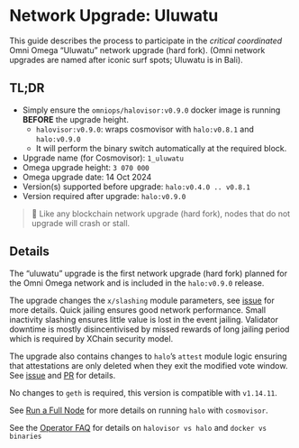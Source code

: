 # Network Upgrade: Uluwatu

This guide describes the process to participate in the *critical coordinated* Omni Omega  “Uluwatu” network upgrade (hard fork).  (Omni network upgrades are named after iconic surf spots; Uluwatu is in Bali).

## TL;DR

- Simply ensure the `omniops/halovisor:v0.9.0` docker image is running **BEFORE** the upgrade height.
  - `halovisor:v0.9.0`: wraps cosmovisor with `halo:v0.8.1` and `halo:v0.9.0`
  - It will perform the binary switch automatically at the required block.
- Upgrade name (for Cosmovisor): `1_uluwatu`
- Omega upgrade height: `3 070 000`
- Omega upgrade date: 14 Oct 2024
- Version(s) supported before upgrade: `halo:v0.4.0 .. v0.8.1`
- Version required after upgrade: `halo:v0.9.0`

> 🚧 Like any blockchain network upgrade (hard fork), nodes that do not upgrade will crash or stall.

## Details

The “uluwatu” upgrade is the first network upgrade (hard fork) planned for the Omni Omega network and is included in the `halo:v0.9.0` release.

The upgrade changes the `x/slashing` module parameters, see [issue](https://github.com/omni-network/omni/issues/2018) for more details.
Quick jailing ensures good network performance. Small inactivity slashing ensures little value is lost in the event jailing.
Validator downtime is mostly disincentivised by missed rewards of long jailing period which is required by XChain security model.

The upgrade also contains changes to `halo`’s `attest` module logic ensuring that attestations are only deleted when they exit the modified vote window. See [issue](https://github.com/omni-network/omni/issues/1787) and [PR](https://github.com/omni-network/omni/pull/1983) for details.

No changes to `geth` is required, this version is compatible with `v1.14.11`.

See [Run a Full Node](./1-run-full-node.md#halo-deployment-options) for more details on running `halo` with `cosmovisor`.

See the [Operator FAQ](./5-faq.md)  for details on `halovisor vs halo` and `docker vs binaries`
